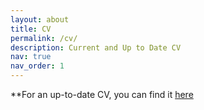 ```yaml
---
layout: about
title: CV
permalink: /cv/
description: Current and Up to Date CV
nav: true
nav_order: 1
---
```




**For an up-to-date CV, you can find it [here](/assets/pdf/BrumbaughCV-112024F.pdf)

